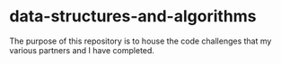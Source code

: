 # data-structures-and-algorithms

The purpose of this repository is to house the code challenges that my various partners and I have completed.
